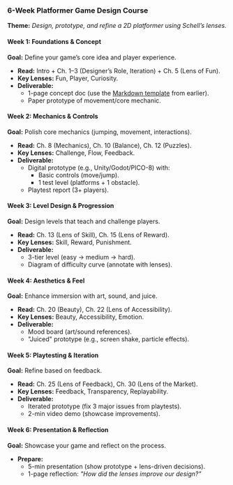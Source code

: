 ### **6-Week Platformer Game Design Course**  
**Theme:** *Design, prototype, and refine a 2D platformer using Schell’s lenses.*  

#### **Week 1: Foundations & Concept**  
**Goal:** Define your game’s core idea and player experience.  
- **Read:** Intro + Ch. 1–3 (Designer’s Role, Iteration) + Ch. 5 (Lens of Fun).  
- **Key Lenses:** Fun, Player, Curiosity.  
- **Deliverable:**  
  - 1-page concept doc (use the [Markdown template](https://chat.openai.com/c/9a9b5f3f-6f1a-4e2d-9e3a-1c1b9f3e3d3a) from earlier).  
  - Paper prototype of movement/core mechanic.  

#### **Week 2: Mechanics & Controls**  
**Goal:** Polish core mechanics (jumping, movement, interactions).  
- **Read:** Ch. 8 (Mechanics), Ch. 10 (Balance), Ch. 12 (Puzzles).  
- **Key Lenses:** Challenge, Flow, Feedback.  
- **Deliverable:**  
  - Digital prototype (e.g., Unity/Godot/PICO-8) with:  
    - Basic controls (move/jump).  
    - 1 test level (platforms + 1 obstacle).  
  - Playtest report (3+ players).  

#### **Week 3: Level Design & Progression**  
**Goal:** Design levels that teach and challenge players.  
- **Read:** Ch. 13 (Lens of Skill), Ch. 15 (Lens of Reward).  
- **Key Lenses:** Skill, Reward, Punishment.  
- **Deliverable:**  
  - 3-tier level (easy → medium → hard).  
  - Diagram of difficulty curve (annotate with lenses).  

#### **Week 4: Aesthetics & Feel**  
**Goal:** Enhance immersion with art, sound, and juice.  
- **Read:** Ch. 20 (Beauty), Ch. 22 (Lens of Accessibility).  
- **Key Lenses:** Beauty, Accessibility, Emotion.  
- **Deliverable:**  
  - Mood board (art/sound references).  
  - "Juiced" prototype (e.g., screen shake, particle effects).  

#### **Week 5: Playtesting & Iteration**  
**Goal:** Refine based on feedback.  
- **Read:** Ch. 25 (Lens of Feedback), Ch. 30 (Lens of the Market).  
- **Key Lenses:** Feedback, Transparency, Replayability.  
- **Deliverable:**  
  - Iterated prototype (fix 3 major issues from playtests).  
  - 2-min video demo (showcase improvements).  

#### **Week 6: Presentation & Reflection**  
**Goal:** Showcase your game and reflect on the process.  
- **Prepare:**  
  - 5-min presentation (show prototype + lens-driven decisions).  
  - 1-page reflection: *"How did the lenses improve our design?"*  


